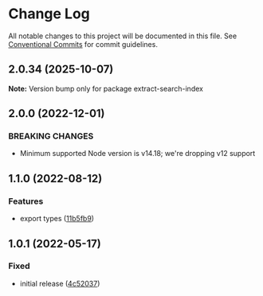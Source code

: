 # Change Log

All notable changes to this project will be documented in this file.
See [Conventional Commits](https://conventionalcommits.org) for commit guidelines.

## 2.0.34 (2025-10-07)

**Note:** Version bump only for package extract-search-index

## 2.0.0 (2022-12-01)

### BREAKING CHANGES

- Minimum supported Node version is v14.18; we're dropping v12 support

## 1.1.0 (2022-08-12)

### Features

- export types ([11b5fb9](https://github.com/codsen/codsen/commit/11b5fb936ce20e0a77c3a09806773e1cd7695c50))

## 1.0.1 (2022-05-17)

### Fixed

- initial release ([4c52037](https://github.com/codsen/codsen/commit/4c52037a0b862ce38a16b9612e73b6b7b64ecf34))

